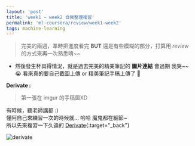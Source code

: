 ```yaml
---
layout: 'post'
title: 'week1 ~ week2 自我整理複習'
permalink: 'ml-coursera/review/week1-week2'
tags: machine-learning
---
```


> 完美的兩週，準時把進度看完 __BUT__ 還是有些模糊的部分，打算用 _review_ 的方式來再一次熟悉唷~~

- 然後發生杯具得情況，就是過去完美的精美筆記的 __圖片連結__ 會過期 我哭~~ :sob:
  看來真的要自己截圖上傳 or 精美筆記手稿上傳了 :metal:

**Derivate :**
> 第一張在 imgur 的手稿圖XD

有時候，聽老師講都 :)<br/>懂阿自己來練習一次的時候就... 哈哈 魔鬼都在細節~ <br/> 所以先來複習一下久違的 [Derivate](https://www.youtube.com/watch?v=9vKqVkMQHKk&list=PLZHQObOWTQDMsr9K-rj53DwVRMYO3t5Yr){:target="_back"}

![derivate][Imgur-derivate]


[Imgur-derivate]: https://i.imgur.com/yotXm4Pm.jpg?1